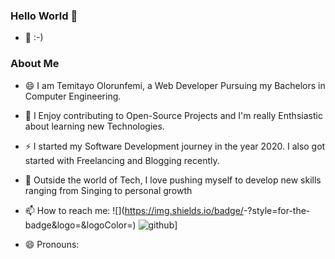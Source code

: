 ### Hello World 👋

- 👯 :-)
### About Me
- 😄 I am Temitayo Olorunfemi, a Web Developer Pursuing my Bachelors in Computer Engineering.

- 🔭 I Enjoy contributing to Open-Source Projects and I'm really Enthsiastic about learning new Technologies.
- ⚡  I started my Software Development journey in the year 2020. I also got started with Freelancing and Blogging recently.
- 🌱 Outside the world of Tech, I love pushing myself to develop new skills ranging from Singing to personal growth

- 📫 How to reach me:
   ![<Badge Name>](https://img.shields.io/badge/<Badge Text>-<Background Color>?style=for-the-badge&logo=<Icon Name>&logoColor=<Logo Color>)
   ![github](https://img.shields.io/badge/GitHub-000000?style=for-the-badge&logo=GitHub&logoColor=white)]
- 😄 Pronouns:
